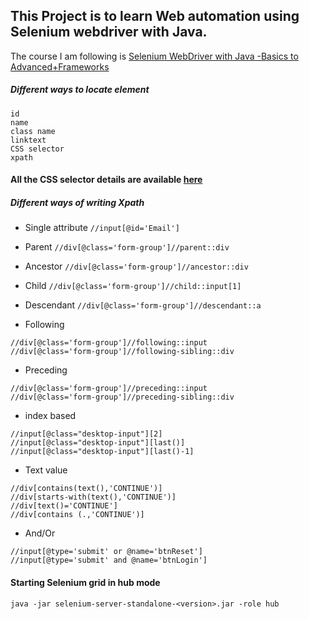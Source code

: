 
## This Project is to learn Web automation using Selenium webdriver with Java.

The course I am following is 
[Selenium WebDriver with Java -Basics to Advanced+Frameworks](https://www.udemy.com/course/selenium-real-time-examplesinterview-questions/)

##### Different ways to locate element
    
    id
    name
    class name
    linktext
    CSS selector
    xpath

#### All the CSS selector details are available [here](http://pragmatictestlabs.com/2020/02/09/mastering-css-for-selenium-test-automation-2/)

##### Different ways of writing Xpath  
* Single attribute `//input[@id='Email']`
* Parent `//div[@class='form-group']//parent::div`
* Ancestor `//div[@class='form-group']//ancestor::div`
* Child `//div[@class='form-group']//child::input[1]`
* Descendant `//div[@class='form-group']//descendant::a`

* Following 
```
//div[@class='form-group']//following::input
//div[@class='form-group']//following-sibling::div 
```
* Preceding
```
//div[@class='form-group']//preceding::input
//div[@class='form-group']//preceding-sibling::div
```
* index based
```
//input[@class="desktop-input"][2]
//input[@class="desktop-input"][last()]
//input[@class="desktop-input"][last()-1]
```
* Text value
```
//div[contains(text(),'CONTINUE')]
//div[starts-with(text(),'CONTINUE')]
//div[text()='CONTINUE']
//div[contains (.,'CONTINUE')]
```
* And/Or
```
//input[@type='submit' or @name='btnReset']
//input[@type='submit' and @name='btnLogin']
 ```
 
#### Starting Selenium grid in hub mode
 
  ```java -jar selenium-server-standalone-<version>.jar -role hub```

